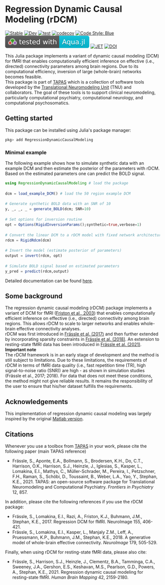 # Regression Dynamic Causal Modeling (rDCM)

[![Stable](https://img.shields.io/badge/docs-stable-blue.svg)](https://computationalpsychiatry.github.io/RegressionDynamicCausalModeling.jl/stable/)
[![Dev](https://img.shields.io/badge/docs-dev-blue.svg)](https://ComputationalPsychiatry.github.io/RegressionDynamicCausalModeling.jl/dev/)
[![test](https://github.com/ComputationalPsychiatry/RegressionDynamicCausalModeling.jl/actions/workflows/test.yml/badge.svg?branch=main)](https://github.com/ComputationalPsychiatry/RegressionDynamicCausalModeling.jl/actions/workflows/test.yml?query=branch%3Amain)
[![codecov](https://codecov.io/gh/ComputationalPsychiatry/RegressionDynamicCausalModeling.jl/graph/badge.svg?token=6GHXMZTQEJ)](https://codecov.io/gh/ComputationalPsychiatry/RegressionDynamicCausalModeling.jl)
[![Code Style: Blue](https://img.shields.io/badge/code%20style-blue-4495d1.svg)](https://github.com/invenia/BlueStyle)
[![Aqua QA](https://raw.githubusercontent.com/JuliaTesting/Aqua.jl/master/badge.svg)](https://github.com/JuliaTesting/Aqua.jl)
[![JET](https://img.shields.io/badge/%E2%9C%88%EF%B8%8F%20tested%20with%20-%20JET.jl%20-%20red)](https://github.com/aviatesk/JET.jl)
[![DOI](https://zenodo.org/badge/DOI/10.5281/zenodo.14418350.svg)](https://doi.org/10.5281/zenodo.14418350)

This Julia package implements a variant of dynamic causal modeling (DCM) for fMRI that enables computationally efficient inference on effective (i.e., directed) connectivity parameters among brain regions. Due to its computational efficiency, inversion of large (whole-brain) networks becomes feasible. \
This package is part of [TAPAS](https://translationalneuromodeling.github.io/tapas/) which is a collection of software tools developed by the [Translational Neuromodeling Unit](https://www.tnu.ethz.ch/en/home) (TNU) and collaborators. The goal of these tools is to support clinical neuromodeling, particularly computational psychiatry, computational neurology, and computational psychosomatics.

## Getting started

This package can be installed using Julia's package manager:
```julia
pkg> add RegressionDynamicCausalModeling
```

### Minimal example
The following example shows how to simulate synthetic data with an example DCM and then estimate the posterior of the parameters with rDCM. Based on the estimated parameters one can predict the BOLD signal.


```julia
using RegressionDynamicCausalModeling # load the package

dcm = load_example_DCM() # load the 50 region example DCM

# Generate synthetic BOLD data with an SNR of 10
y, _, _, _ = generate_BOLD(dcm; SNR=10)

# Set options for inversion routine
opt = Options(RigidInversionParams();synthetic=true,verbose=1)

# Convert the linear DCM to a rDCM model with fixed network architecture
rdcm = RigidRdcm(dcm)

# Invert the model (estimate posterior of parameters)
output = invert(rdcm, opt)

# Simulate BOLD signal based on estimated parameters
y_pred = predict(rdcm,output)
```

Detailed documentation can be found [here](https://computationalpsychiatry.github.io/RegressionDynamicCausalModeling.jl/stable/).

## Some background
The regression dynamic causal modeling (rDCM) package implements a variant of DCM for fMRI ([Friston et al., 2003](https://pubmed.ncbi.nlm.nih.gov/12948688/)) that enables computationally efficient inference on effective (i.e., directed) connectivity among brain regions. This allows rDCM to scale to larger networks and enables whole-brain effective connectivity analyses. \
rDCM was first introduced in [Frässle et al. (2017)](https://pubmed.ncbi.nlm.nih.gov/28259780/) and then further extended by incorporating sparsity constraints in [Frässle et al. (2018)](https://www.sciencedirect.com/science/article/pii/S1053811918304762). An extension to resting-state fMRI data has been introduced in [Frässle et al. (2021)](https://www.ncbi.nlm.nih.gov/pmc/articles/PMC8046067/). \
**Important note** \
The rDCM framework is in an early stage of development and the method is still subject to limitations. Due to these limitations, the requirements of rDCM in terms of fMRI data quality (i.e., fast repetition time (TR), high signal-to-noise ratio (SNR)) are high - as shown in simulation studies (Frässle et al., 2017; 2018). For data that does not meet these conditions, the method might not give reliable results. It remains the responsibility of the user to ensure that his/her dataset fulfills the requirements.

## Acknowledgements
This implementation of regression dynamic causal modeling was largely inspired by the original [Matlab version](https://github.com/translationalneuromodeling/tapas/tree/master/rDCM).

## Citations
Whenever you use a toolbox from [TAPAS](https://translationalneuromodeling.github.io/tapas/) in your work, please cite the following paper (main TAPAS reference)

- Frässle, S., Aponte, E.A., Bollmann, S., Brodersen, K.H., Do, C.T., Harrison, O.K., Harrison, S.J., Heinzle, J., Iglesias, S., Kasper, L., Lomakina, E.I., Mathys, C., Müller-Schrader, M., Pereira, I., Petzschner, F.H., Raman, S., Schöbi, D., Toussaint, B., Weber, L.A., Yao, Y., Stephan, K.E., 2021. TAPAS: an open-source software package for Translational Neuromodeling and Computational Psychiatry. *Frontiers in Psychiatry* 12, 857.

In addition, please cite the following references if you use the rDCM package:
- Frässle, S., Lomakina, E.I., Razi, A., Friston, K.J., Buhmann, J.M., Stephan, K.E., 2017. Regression DCM for fMRI. NeuroImage 155, 406-421.
- Frässle, S., Lomakina, E.I., Kasper, L., Manjaly Z.M., Leff, A., Pruessmann, K.P., Buhmann, J.M., Stephan, K.E., 2018. A generative model of whole-brain effective connectivity. *NeuroImage* 179, 505-529.

Finally, when using rDCM for resting-state fMRI data, please also cite:
- Frässle, S., Harrison, S.J., Heinzle, J., Clementz, B.A., Tamminga, C.A., Sweeney, J.A., Gershon, E.S., Keshavan, M.S., Pearlson, G.D., Powers, A., Stephan, K.E., 2021. Regression dynamic causal modeling for resting-state fMRI. *Human Brain Mapping* 42, 2159-2180.